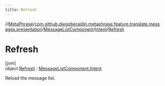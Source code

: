 ```yaml
---
title: Refresh
---
```

//[MetaPhrase](../../../../../index.html)/[com.github.diegoberaldin.metaphrase.feature.translate.messages.presentation](../../../index.html)/[MessageListComponent](../../index.html)/[Intent](../index.html)/[Refresh](index.html)



# Refresh



[jvm]\
object [Refresh](index.html) : [MessageListComponent.Intent](../index.html)

Reload the message list.


